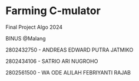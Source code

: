 # Farming C-mulator
Final Project Algo 2024 

BINUS @Malang 

2802432750 - ANDREAS EDWARD PUTRA JATMIKO

2802434106 - SATRIO ARI NUGROHO

2802561500 - WA ODE ALILAH FEBRIYANTI RAJAB
